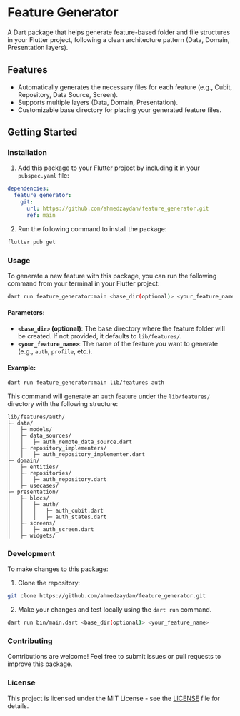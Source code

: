 
# Feature Generator

A Dart package that helps generate feature-based folder and file structures in your Flutter project, following a clean architecture pattern (Data, Domain, Presentation layers).

## Features

- Automatically generates the necessary files for each feature (e.g., Cubit, Repository, Data Source, Screen).
- Supports multiple layers (Data, Domain, Presentation).
- Customizable base directory for placing your generated feature files.

## Getting Started

### Installation

1. Add this package to your Flutter project by including it in your `pubspec.yaml` file:

```yaml
dependencies:
  feature_generator:
    git:
      url: https://github.com/ahmedzaydan/feature_generator.git
      ref: main
```

2. Run the following command to install the package:

```bash
flutter pub get
```

### Usage

To generate a new feature with this package, you can run the following command from your terminal in your Flutter project:

```bash
dart run feature_generator:main <base_dir(optional)> <your_feature_name>
```

#### Parameters:

- **`<base_dir>` (optional)**: The base directory where the feature folder will be created. If not provided, it defaults to `lib/features/`.
- **`<your_feature_name>`**: The name of the feature you want to generate (e.g., `auth`, `profile`, etc.).

#### Example:

```bash
dart run feature_generator:main lib/features auth
```

This command will generate an `auth` feature under the `lib/features/` directory with the following structure:

```
lib/features/auth/
├─ data/
│   ├─ models/
│   ├─ data_sources/
│   │   ├─ auth_remote_data_source.dart
│   ├─ repository_implementers/
│   │   ├─ auth_repository_implementer.dart
├─ domain/
│   ├─ entities/
│   ├─ repositories/
│   │   ├─ auth_repository.dart
│   ├─ usecases/
├─ presentation/
│   ├─ blocs/
│   │   ├─ auth/
│   │   │   ├─ auth_cubit.dart
│   │   │   ├─ auth_states.dart
│   ├─ screens/
│   │   ├─ auth_screen.dart
│   ├─ widgets/
```

### Development

To make changes to this package:

1. Clone the repository:

```bash
git clone https://github.com/ahmedzaydan/feature_generator.git
```

2. Make your changes and test locally using the `dart run` command.

```bash
dart run bin/main.dart <base_dir(optional)> <your_feature_name>
```

### Contributing

Contributions are welcome! Feel free to submit issues or pull requests to improve this package.

### License

This project is licensed under the MIT License - see the [LICENSE](LICENSE) file for details.
